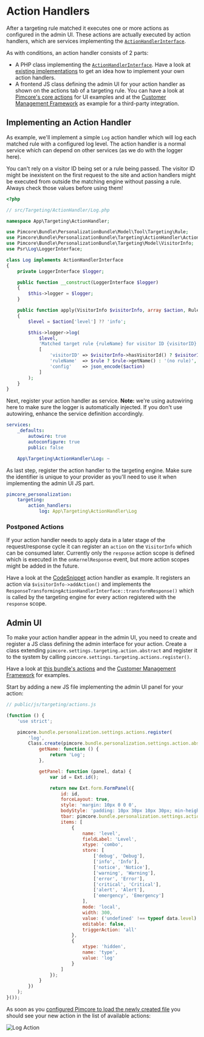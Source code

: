 # Action Handlers

After a targeting rule matched it executes one or more actions as configured in the admin UI. These actions are actually
executed by action handlers, which are services implementing the [`ActionHandlerInterface`](https://github.com/pimcore/personalization-bundle/blob/main/src/Targeting/ActionHandler/ActionHandlerInterface.php).

As with conditions, an action handler consists of 2 parts:

* A PHP class implementing the [`ActionHandlerInterface`](https://github.com/pimcore/personalization-bundle/blob/main/src/Targeting/ActionHandler/ActionHandlerInterface.php).
  Have a look at [existing implementations](https://github.com/pimcore/personalization-bundle/tree/main/src/Targeting/Targeting/ActionHandler)
  to get an idea how to implement your own action handlers.
* A frontend JS class defining the admin UI for your action handler as shown on the actions tab of a targeting rule. You
  can have a look at [Pimcore's core actions](https://github.com/pimcore/personalization-bundle/blob/main/public/js/settings/actions.js)
  for UI examples and at the [Customer Management Framework](https://github.com/pimcore/customer-data-framework/blob/master/src/Resources/public/js/pimcore/targeting/actions.js)
  as example for a third-party integration.


## Implementing an Action Handler

As example, we'll implement a simple `Log` action handler which will log each matched rule with a configured log level.
The action handler is a normal service which can depend on other services (as we do with the logger here).

<div class="alert alert-warning">
You can't rely on a visitor ID being set or a rule being passed. The visitor ID might be inexistent on the first 
request to the site and action handlers might be executed from outside the matching engine without passing a rule. Always
check those values before using them!
</div> 

```php
<?php

// src/Targeting/ActionHandler/Log.php

namespace App\Targeting\ActionHandler;

use Pimcore\Bundle\PersonalizationBundle\Model\Tool\Targeting\Rule;
use Pimcore\Bundle\PersonalizationBundle\Targeting\ActionHandler\ActionHandlerInterface;
use Pimcore\Bundle\PersonalizationBundle\Targeting\Model\VisitorInfo;
use Psr\Log\LoggerInterface;

class Log implements ActionHandlerInterface
{
    private LoggerInterface $logger;

    public function __construct(LoggerInterface $logger)
    {
        $this->logger = $logger;
    }

    public function apply(VisitorInfo $visitorInfo, array $action, Rule $rule = null): void
    {
        $level = $action['level'] ?? 'info';

        $this->logger->log(
            $level,
            'Matched target rule {ruleName} for visitor ID {visitorID} with config {config}',
            [
                'visitorID' => $visitorInfo->hasVisitorId() ? $visitorInfo->getVisitorId() : '(no visitor ID)',
                'ruleName'  => $rule ? $rule->getName() : '(no rule)',
                'config'    => json_encode($action)
            ]
        );
    }
}
```

Next, register your action handler as service. **Note:** we're using autowiring here to make sure the logger is automatically 
injected. If you don't use autowiring, enhance the service definition accordingly.

```yaml
services:
    _defaults:
        autowire: true
        autoconfigure: true
        public: false

    App\Targeting\ActionHandler\Log: ~
```

As last step, register the action handler to the targeting engine. Make sure the identifier is unique to your provider 
as you'll need to use it when implementing the admin UI JS part.

```yaml
pimcore_personalization:
    targeting:
        action_handlers:
            log: App\Targeting\ActionHandler\Log
```

### Postponed Actions

If your action handler needs to apply data in a later stage of the request/response cycle it can register an `action` on 
the `VisitorInfo` which can be consumed later. Currently only the `response` action scope is defined which is executed
in the `onKernelResponse` event, but more action scopes might be added in the future. 

Have a look at the [CodeSnippet](https://github.com/pimcore/personalization-bundle/blob/main/src/Targeting/ActionHandler/CodeSnippet.php)
action handler as example. It registers an action via `$visitorInfo->addAction()` and implements the `ResponseTransformingActionHandlerInterface::transformResponse()`
which is called by the targeting engine for every action registered with the `response` scope.


## Admin UI

To make your action handler appear in the admin UI, you need to create and register a JS class defining the admin interface
for your action. Create a class extending `pimcore.settings.targeting.action.abstract` and register it to the system by
calling `pimcore.settings.targeting.actions.register()`. 

Have a look at [this bundle's actions](https://github.com/pimcore/personalization-bundle/blob/main/public/js/settings/actions.js)
and the [Customer Management Framework](https://github.com/pimcore/customer-data-framework/blob/master/src/Resources/public/js/pimcore/targeting/actions.js)
for examples.

Start by adding a new JS file implementing the admin UI panel for your action:

```javascript
// public/js/targeting/actions.js

(function () {
    'use strict';

    pimcore.bundle.personalization.settings.actions.register(
        'log',
        Class.create(pimcore.bundle.personalization.settings.action.abstract, {
            getName: function () {
                return 'Log';
            },

            getPanel: function (panel, data) {
                var id = Ext.id();

                return new Ext.form.FormPanel({
                    id: id,
                    forceLayout: true,
                    style: 'margin: 10px 0 0 0',
                    bodyStyle: 'padding: 10px 30px 10px 30px; min-height:40px;',
                    tbar: pimcore.bundle.personalization.settings.actions.getTopBar(this, id, panel),
                    items: [
                        {
                            name: 'level',
                            fieldLabel: 'Level',
                            xtype: 'combo',
                            store: [
                                ['debug', 'Debug'],
                                ['info', 'Info'],
                                ['notice', 'Notice'],
                                ['warning', 'Warning'],
                                ['error', 'Error'],
                                ['critical', 'Critical'],
                                ['alert', 'Alert'],
                                ['emergency', 'Emergency']
                            ],
                            mode: 'local',
                            width: 300,
                            value: ('undefined' !== typeof data.level) ? data.level : 'info',
                            editable: false,
                            triggerAction: 'all'
                        },
                        {
                            xtype: 'hidden',
                            name: 'type',
                            value: 'log'
                        }
                    ]
                });
            }
        })
    );
}());
```

As soon as you [configured Pimcore to load the newly created file](../../20_Extending_Pimcore/13_Bundle_Developers_Guide/13_Loading_Admin_UI_Assets.md)
you should see your new action in the list of available actions:

![Log Action](../../img/targeting_custom_action_log.png)
